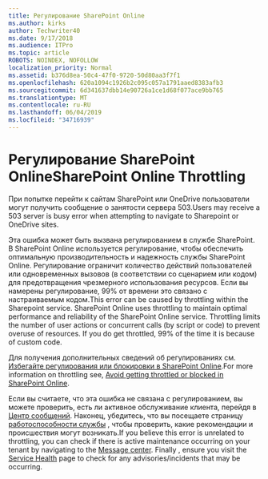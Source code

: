 ```yaml
---
title: Регулирование SharePoint Online
ms.author: kirks
author: Techwriter40
ms.date: 9/17/2018
ms.audience: ITPro
ms.topic: article
ROBOTS: NOINDEX, NOFOLLOW
localization_priority: Normal
ms.assetid: b376d8ea-50c4-47f0-9720-50d80aa3f7f1
ms.openlocfilehash: 620a1094c1926b2c095c057a1791aaed8383afb3
ms.sourcegitcommit: 6d341637dbb14e90726a1ce1d68f077ace9bb765
ms.translationtype: MT
ms.contentlocale: ru-RU
ms.lasthandoff: 06/04/2019
ms.locfileid: "34716939"
---
```

# <a name="sharepoint-online-throttling"></a><span data-ttu-id="6800c-102">Регулирование SharePoint Online</span><span class="sxs-lookup"><span data-stu-id="6800c-102">SharePoint Online Throttling</span></span>

<p><span data-ttu-id="6800c-103"><span style="mso-bidi-font-family: Calibri; mso-bidi-theme-font: minor-latin;">При попытке перейти к сайтам SharePoint или OneDrive пользователи могут получить сообщение о занятости сервера 503.</span></span><span class="sxs-lookup"><span data-stu-id="6800c-103"><span style="mso-bidi-font-family: Calibri; mso-bidi-theme-font: minor-latin;">Users may receive a 503 server is busy error when attempting to navigate to Sharepoint or OneDrive sites. </span></span></span></p> <p><span data-ttu-id="6800c-104"><span style="mso-bidi-font-family: Calibri; mso-bidi-theme-font: minor-latin;">Эта ошибка может быть вызвана регулированием в службе SharePoint. В SharePoint Online используется регулирование, чтобы обеспечить оптимальную производительность и надежность службы SharePoint Online. Регулирование ограничит количество действий пользователей или одновременных вызовов (в соответствии со сценарием или кодом) для предотвращения чрезмерного использования ресурсов. Если вы намерены регулирование, 99% от времени это связано с настраиваемым кодом.</span></span><span class="sxs-lookup"><span data-stu-id="6800c-104"><span style="mso-bidi-font-family: Calibri; mso-bidi-theme-font: minor-latin;">This error can be caused by throttling within the Sharepoint service. SharePoint Online uses throttling to maintain optimal performance and reliability of the SharePoint Online service. Throttling limits the number of user actions or concurrent calls (by script or code) to prevent overuse of resources. If you do get throttled, 99% of the time it is because of custom code.</span></span></span></p> <p><span data-ttu-id="6800c-105"><span style="mso-bidi-font-family: Calibri; mso-bidi-theme-font: minor-latin;">Для получения дополнительных сведений об регулированиях см. <a href="https://docs.microsoft.com/en-us/sharepoint/dev/general-development/how-to-avoid-getting-throttled-or-blocked-in-sharepoint-online">Избегайте регулирования или блокировки в SharePoint Online</a>.</span></span><span class="sxs-lookup"><span data-stu-id="6800c-105"><span style="mso-bidi-font-family: Calibri; mso-bidi-theme-font: minor-latin;">For more information on throttling see, <a href="https://docs.microsoft.com/en-us/sharepoint/dev/general-development/how-to-avoid-getting-throttled-or-blocked-in-sharepoint-online">Avoid getting throttled or blocked in SharePoint Online</a>.</span></span></span></p> <p><span data-ttu-id="6800c-106"><span style="mso-bidi-font-family: Calibri; mso-bidi-theme-font: minor-latin;">Если вы считаете, что эта ошибка не связана с регулированием, вы можете проверить, есть ли активное обслуживание клиента, перейдя в <a href="https://portal.office.com/adminportal/home#/MessageCenter">Центр сообщений</a>. Наконец, убедитесь, что вы посещаете страницу <a href="https://portal.office.com/adminportal/home#/servicehealth">работоспособности службы</a> , чтобы проверить, какие рекомендации и происшествия могут возникать.</span></span><span class="sxs-lookup"><span data-stu-id="6800c-106"><span style="mso-bidi-font-family: Calibri; mso-bidi-theme-font: minor-latin;">If you believe this error is unrelated to throttling, you can check if there is active maintenance occurring on your tenant by navigating to the <a href="https://portal.office.com/adminportal/home#/MessageCenter">Message center</a>. Finally , ensure you visit the <a href="https://portal.office.com/adminportal/home#/servicehealth">Service Health</a> page to check for any advisories/incidents that may be occurring.</span></span></span></p> <p>&nbsp;</p>


